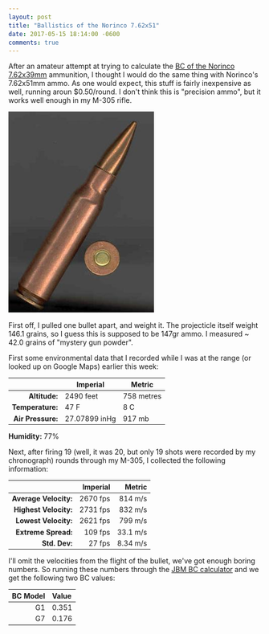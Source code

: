 ```yaml
---
layout: post
title: "Ballistics of the Norinco 7.62x51"
date: 2017-05-15 18:14:00 -0600
comments: true
---
```


After an amateur attempt at trying to calculate the [BC of the Norinco 7.62x39mm](/blog/2017/05/07/norinco-762x39-ballistics/) ammunition, I thought I would do the same thing with Norinco's 7.62x51mm ammo. As one would expect, this stuff is fairly inexpensive as well, running aroun $0.50/round. I don't think this is "precision ammo", but it works well enough in my M-305 rifle.

![](/images/Norc76251.jpg)

First off, I pulled one bullet apart, and weight it. The projecticle itself weight 146.1 grains, so I guess this is supposed to be 147gr ammo. I measured ~ 42.0 grains of "mystery gun powder".


First some environmental data that I recorded while I was at the range (or looked up on Google Maps) earlier this week:

|   | Imperial  | Metric  | 
|---:|---|---|
| **Altitude:** | 2490 feet | 758 metres |
| **Temperature:** | 47 F  | 8 C |
| **Air Pressure:**  |  27.07899 inHg | 917 mb |

**Humidity:** 77%

Next, after firing 19 (well, it was 20, but only 19 shots were recorded by my chronograph) rounds through my M-305, I collected the following information:


|                       | Imperial | Metric   |
|----------------------:|---------:|---------:|
| **Average Velocity:** | 2670 fps | 814 m/s  |
| **Highest Velocity:** | 2731 fps | 832 m/s  |
| **Lowest Velocity:**  | 2621 fps | 799 m/s  |
| **Extreme Spread:**   | 109 fps  | 33.1 m/s |
| **Std. Dev:**         | 27 fps   | 8.34 m/s |


I'll omit the velocities from the flight of the bullet, we've got enough boring numbers. So running these numbers through the [JBM BC calculator](http://www.jbmballistics.com/cgi-bin/jbmbcv-5.1.cgi) and we get the following two BC values: 


| BC Model | Value |
|---------:|:------|
|G1 | 0.351 |
|G7 | 0.176 |


